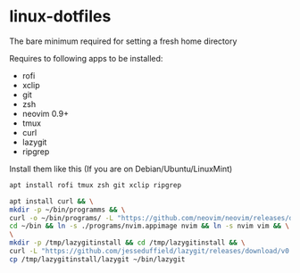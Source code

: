 # linux-dotfiles
The bare minimum required for setting a fresh home directory

Requires to following apps to be installed:
- rofi
- xclip
- git
- zsh
- neovim 0.9+
- tmux
- curl
- lazygit
- ripgrep


Install them like this (If you are on Debian/Ubuntu/LinuxMint)
```bash
apt install rofi tmux zsh git xclip ripgrep

apt install curl && \
mkdir -p ~/bin/programms && \
curl -o ~/bin/programs/ -L "https://github.com/neovim/neovim/releases/download/stable/nvim.appimage" && \
cd ~/bin && ln -s ./programs/nvim.appimage nvim && ln -s nvim vim && \
\
mkdir -p /tmp/lazygitinstall && cd /tmp/lazygitinstall && \
curl -L "https://github.com/jesseduffield/lazygit/releases/download/v0.37.0/lazygit_0.37.0_Linux_x86_64.tar.gz" | tar -xzv && \
cp /tmp/lazygitinstall/lazygit ~/bin/lazygit
```

